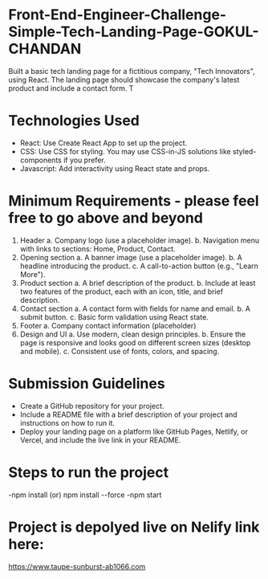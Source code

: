 # Front-End-Engineer-Challenge-Simple-Tech-Landing-Page-GOKUL-CHANDAN

Built a basic tech landing page for a fictitious company, "Tech Innovators", using React. The landing page should showcase the company's latest product and include a contact form. T

# Technologies Used

- React: Use Create React App to set up the project.
- CSS: Use CSS for styling. You may use CSS-in-JS solutions like styled-components if you prefer.
- Javascript: Add interactivity using React state and props.

# Minimum Requirements - please feel free to go above and beyond

1. Header
   a. Company logo (use a placeholder image).
   b. Navigation menu with links to sections: Home, Product, Contact.
2. Opening section
   a. A banner image (use a placeholder image).
   b. A headline introducing the product.
   c. A call-to-action button (e.g., "Learn More").
3. Product section
   a. A brief description of the product.
   b. Include at least two features of the product, each with an icon, title, and brief description.
4. Contact section
   a. A contact form with fields for name and email.
   b. A submit button.
   c. Basic form validation using React state.
5. Footer
   a. Company contact information (placeholder)
6. Design and UI
   a. Use modern, clean design principles.
   b. Ensure the page is responsive and looks good on different screen sizes (desktop and
   mobile).
   c. Consistent use of fonts, colors, and spacing.

# Submission Guidelines

- Create a GitHub repository for your project.
- Include a README file with a brief description of your project and instructions on how to run it.
- Deploy your landing page on a platform like GitHub Pages, Netlify, or Vercel, and include the live link in
  your README.

# Steps to run the project

-npm install (or) npm install --force
-npm start

# Project is depolyed live on Nelify link here:
https://www.taupe-sunburst-ab1066.com
